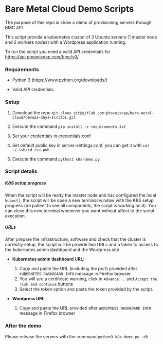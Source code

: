 # Bare Metal Cloud Demo Scripts

The purpose of this repo is show a demo of provisioning servers through BMC API.

This script provide a kubernetes cluster of 3 Ubuntu servers (1 master node and 2 workers nodes) with a Wordpress application running.

To run the script you need a valid API credentials for https://api.phoenixnap.com/bmc/v0/

### Requirements

- Python 3 (https://www.python.org/downloads/)

- Valid API credentials

### Setup

1. Download the repo ```git clone git@gitlab.com:phoenixnap/bare-metal-cloud/devops-days-scritps.git```

2. Execute the command ```pip install -r requirements.txt```

3. Set your credentials in credentials.conf

4. Set default public key in server-settings.conf, you can get it with ```cat ~/.ssh/id_rsa.pub```

5. Execute the command ```python3 k8s-demo.py```

### Script details

##### K8S setup progress 
When the script will be ready the master node and has configured the local ```kubectl```, the script will be open a new terminal window with the K8S setup progress (be patient to see all components, the script is working on it). You can close this new terminal whenever you want without affect to the script execution. 

##### URLs
After prepare the infrastructure, software and check that the cluster is correctly setup, the script will be provide two URLs and a token to access to the kubernetes admin dashboard and the Wordpress site

- **Kubernetes admin dashboard URL**: 
    1. Copy and paste the URL (including the port) provided after ```KUBERNETES DASHBOARD INFO``` message in Firefox browser
    2. You will see a certificate warning, click in ```Advance...``` and ```Accept the risk and continue``` buttons
    3. Select the token option and paste the token provided by the script.

- **Wordpress URL**: 
    1. Copy and paste the URL provided after ```WORDPRESS DASHBOARD INFO``` message in Firefox browser


### After the demo

Please release the servers with the command ```python3 k8s-demo.py -d0```

